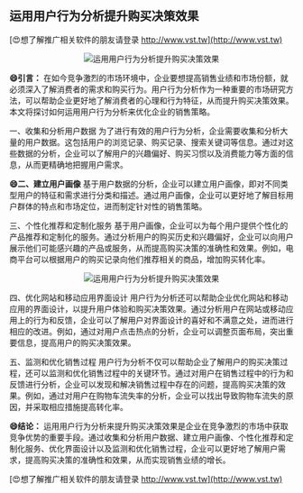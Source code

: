 ## **运用用户行为分析提升购买决策效果**

[😍想了解推广相关软件的朋友请登录 http://www.vst.tw](http://www.vst.tw)

 <center><img src="https://vst.tw/MP4/tuiguang/png/8.png" alt="运用用户行为分析提升购买决策效果"></center>

**😄引言：**
在如今竞争激烈的市场环境中，企业要想提高销售业绩和市场份额，就必须深入了解消费者的需求和购买行为。用户行为分析作为一种重要的市场研究方法，可以帮助企业更好地了解消费者的心理和行为特征，从而提升购买决策效果。本文将探讨如何运用用户行为分析来优化企业的销售策略。

一、收集和分析用户数据
为了进行有效的用户行为分析，企业需要收集和分析大量的用户数据。这包括用户的浏览记录、购买记录、搜索关键词等信息。通过对这些数据的分析，企业可以了解用户的兴趣偏好、购买习惯以及消费能力等方面的信息，从而更精确地把握用户需求。

**😄二、建立用户画像**
基于用户数据的分析，企业可以建立用户画像，即对不同类型用户的特征和需求进行分类和描述。通过用户画像，企业可以更好地了解目标用户群体的特点和市场定位，进而制定针对性的销售策略。

三、个性化推荐和定制化服务
基于用户画像，企业可以为每个用户提供个性化的产品推荐和定制化的服务。通过分析用户的购买历史和兴趣偏好，企业可以向用户展示他们可能感兴趣的产品或服务，从而提高购买决策的准确性和效果。例如，电商平台可以根据用户的购买记录向他们推荐相关的商品，增加购买转化率。

 <center><img src="https://vst.tw/MP4/tuiguang/png/7.png" alt="运用用户行为分析提升购买决策效果"></center>

四、优化网站和移动应用界面设计
用户行为分析还可以帮助企业优化网站和移动应用的界面设计，以提升用户体验和购买决策效果。通过分析用户在网站或移动应用上的行为和反馈，企业可以了解用户对界面设计的喜好和不满意之处，进而进行相应的改进。例如，通过对用户点击热点的分析，企业可以调整页面布局，突出重要信息，提高用户的购买决策效果。

五、监测和优化销售过程
用户行为分析不仅可以帮助企业了解用户的购买决策过程，还可以监测和优化销售过程中的关键环节。通过对用户在销售过程中的行为和反馈进行分析，企业可以发现和解决销售过程中存在的问题，提高购买决策的效果。例如，通过对用户在购物车流失率的分析，企业可以找出导致购物车流失的原因，并采取相应措施提高转化率。

**😄结论：**
运用用户行为分析来提升购买决策效果是企业在竞争激烈的市场中获取竞争优势的重要手段。通过收集和分析用户数据、建立用户画像、个性化推荐和定制化服务、优化界面设计以及监测和优化销售过程，企业可以更好地了解用户需求，提高购买决策的准确性和效果，从而实现销售业绩的增长。

[😍想了解推广相关软件的朋友请登录 http://www.vst.tw](http://www.vst.tw)



